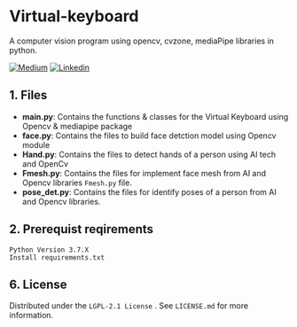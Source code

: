 # Virtual-keyboard
A computer vision program using opencv, cvzone, mediaPipe libraries in python.

[![Medium][medium-shield]][medium-url]
[![Linkedin][linkedin-shield]][linkedin-url]

<!-- files -->
## 1. Files
* **main.py**: Contains the functions & classes for the Virtual Keyboard using Opencv & mediapipe package
* **face.py**: Contains the files to build face detction model using Opencv module
* **Hand.py**: Contains the files to detect hands of a person using AI tech and OpenCv
* **Fmesh.py**: Contains the files for implement face mesh from AI and Opencv libraries ``Fmesh.py`` file.
* **pose_det.py**: Contains the files for identify poses of a person from AI and Opencv libraries.

## 2. Prerequist reqirements 
```
Python Version 3.7.X
Install requirements.txt 

```


<!-- license -->
## 6. License
Distributed under the ``LGPL-2.1 License`` . See ``LICENSE.md`` for more information.

<!-- MARKDOWN LINKS & IMAGES -->
[medium-shield]: https://img.shields.io/badge/medium-%2312100E.svg?&style=for-the-badge&logo=medium&logoColor=white
[medium-url]: https://wpandulap.medium.com/
[linkedin-shield]: https://img.shields.io/badge/linkedin-%230077B5.svg?&style=for-the-badge&logo=linkedin&logoColor=white
[linkedin-url]: http://www.linkedin.com/in/pandula-p-300776185


